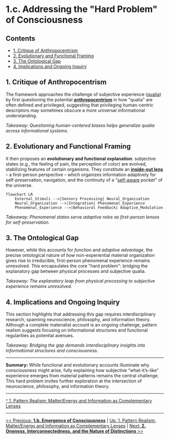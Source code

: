 # **1.c. Addressing the "Hard Problem" of Consciousness**

## Contents
- [1. Critique of Anthropocentrism](#1-critique-of-anthropocentrism)
- [2. Evolutionary and Functional Framing](#2-evolutionary-and-functional-framing)
- [3. The Ontological Gap](#3-the-ontological-gap)
- [4. Implications and Ongoing Inquiry](#4-implications-and-ongoing-inquiry)

## 1. Critique of Anthropocentrism
The framework approaches the challenge of subjective experience ([qualia](../glossary.md#qualia)) by first questioning the potential [**anthropocentrism**](../glossary.md#anthropocentrism) in how "qualia" are often defined and privileged, suggesting that privileging human-centric descriptors may sometimes obscure a more universal informational understanding.

*Takeaway: Questioning human-centered biases helps generalize qualia across informational systems.*

## 2. Evolutionary and Functional Framing
It then proposes an **evolutionary and functional explanation**: subjective states (e.g., the feeling of pain, the perception of color) are evolved, stabilizing features of certain organisms. They constitute an [**inside-out lens**](../glossary.md#inside-out-lens) – a first-person perspective – which organizes information adaptively for self-preservation, navigation, and the continuity of a "[self-aware](../glossary.md#self-awareness) pocket" of the universe.

```mermaid
flowchart LR
    External_Stimuli -->|Sensory Processing| Neural_Organization
    Neural_Organization -->|Integration| Phenomenal_Experience
    Phenomenal_Experience -->|Behavioral Feedback| Adaptive_Modulation
```

*Takeaway: Phenomenal states serve adaptive roles as first-person lenses for self-preservation.*

## 3. The Ontological Gap
However, while this accounts for *function* and *adaptive advantage*, the precise ontological nature of *how* non-experiential material organization gives rise to irreducible, first-person phenomenal experience remains unresolved. This encapsulates the core "hard problem": bridging the explanatory gap between physical processes and subjective qualia.

*Takeaway: The explanatory leap from physical processing to subjective experience remains unresolved.*

## 4. Implications and Ongoing Inquiry
This section highlights that addressing this gap requires interdisciplinary research, spanning neuroscience, philosophy, and information theory. Although a complete materialist account is an ongoing challenge, pattern realism suggests focusing on informational structures and functional regularities as potential avenues.

*Takeaway: Bridging the gap demands interdisciplinary insights into informational structures and consciousness.*

---

**Summary:** While functional and evolutionary accounts illuminate why consciousness might arise, fully explaining how subjective “what-it’s-like” experience emerges from material patterns remains the central challenge. This hard problem invites further exploration at the intersection of neuroscience, philosophy, and information theory.

---

[^ 1. Pattern Realism: Matter/Energy and Information as Complementary Lenses](1-pattern-realism.md)

---
[<< Previous: **1.b. Emergence of Consciousness**](1b-emergence-of-consciousness.md) | [Up: 1. Pattern Realism: Matter/Energy and Information as Complementary Lenses](1-pattern-realism.md) | [Next: **2. Oneness, Interconnectedness, and the Nature of Distinctions** >>](../02-oneness-interconnectedness/2-oneness-interconnectedness.md)
